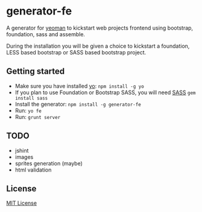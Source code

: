 # generator-fe

A generator for [yeoman](https://github.com/yeoman/yo) to kickstart web projects frontend using bootstrap, foundation, sass and assemble.

During the installation you will be given a choice to kickstart a foundation, LESS based bootstrap or SASS based bootstrap project.

## Getting started

- Make sure you have installed [yo](https://github.com/yeoman/yo): `npm install -g yo`
- If you plan to use Foundation or Bootstrap SASS, you will need [SASS](http://sass-lang.com/) `gem install sass`
- Install the generator: `npm install -g generator-fe`
- Run: `yo fe`
- Run: `grunt server`

## TODO

* jshint
* images
* sprites generation (maybe)
* html validation

## License
[MIT License](http://en.wikipedia.org/wiki/MIT_License)

